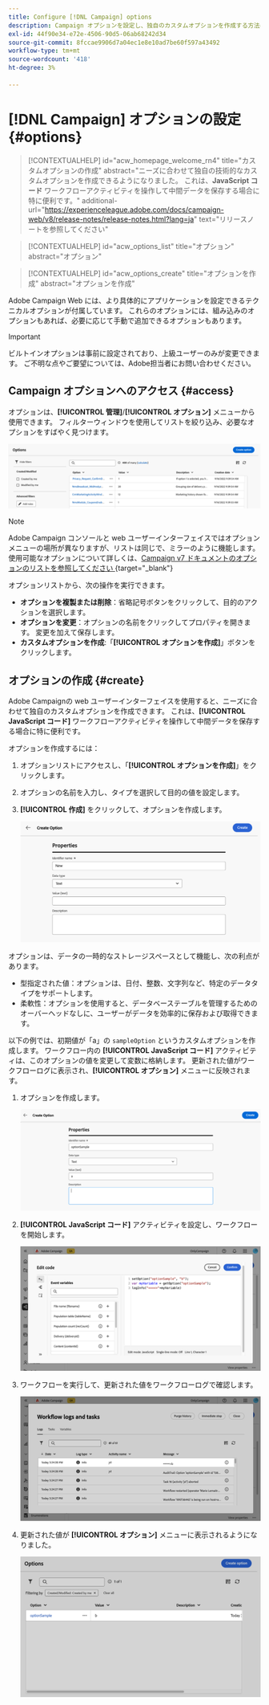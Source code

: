 ```yaml
---
title: Configure [!DNL Campaign] options
description: Campaign オプションを設定し、独自のカスタムオプションを作成する方法について説明します。
exl-id: 44f90e34-e72e-4506-90d5-06ab68242d34
source-git-commit: 8fccae9906d7a04ec1e8e10ad7be60f597a43492
workflow-type: tm+mt
source-wordcount: '418'
ht-degree: 3%

---
```


# [!DNL Campaign] オプションの設定 {#options}

>[!CONTEXTUALHELP]
>id="acw_homepage_welcome_rn4"
>title="カスタムオプションの作成"
>abstract="ニーズに合わせて独自の技術的なカスタムオプションを作成できるようになりました。 これは、**JavaScript コード** ワークフローアクティビティを操作して中間データを保存する場合に特に便利です。"
>additional-url="https://experienceleague.adobe.com/docs/campaign-web/v8/release-notes/release-notes.html?lang=ja" text="リリースノートを参照してください"

>[!CONTEXTUALHELP]
>id="acw_options_list"
>title="オプション"
>abstract="オプション"

>[!CONTEXTUALHELP]
>id="acw_options_create"
>title="オプションを作成"
>abstract="オプションを作成"

Adobe Campaign Web には、より具体的にアプリケーションを設定できるテクニカルオプションが付属しています。 これらのオプションには、組み込みのオプションもあれば、必要に応じて手動で追加できるオプションもあります。

>[!IMPORTANT]
>
>ビルトインオプションは事前に設定されており、上級ユーザーのみが変更できます。 ご不明な点やご要望については、Adobe担当者にお問い合わせください。

## Campaign オプションへのアクセス {#access}

オプションは、**[!UICONTROL 管理]**/**[!UICONTROL オプション]** メニューから使用できます。 フィルターウィンドウを使用してリストを絞り込み、必要なオプションをすばやく見つけます。

![](assets/options-list.png)

>[!NOTE]
>
>Adobe Campaign コンソールと web ユーザーインターフェイスではオプションメニューの場所が異なりますが、リストは同じで、ミラーのように機能します。 使用可能なオプションについて詳しくは、[Campaign v7 ドキュメントのオプションのリストを参照してください ](https://experienceleague.adobe.com/ja/docs/campaign-classic/using/installing-campaign-classic/appendices/configuring-campaign-options){target="_blank"}

オプションリストから、次の操作を実行できます。

* **オプションを複製または削除**：省略記号ボタンをクリックして、目的のアクションを選択します。
* **オプションを変更**：オプションの名前をクリックしてプロパティを開きます。 変更を加えて保存します。
* **カスタムオプションを作成**:「**[!UICONTROL オプションを作成]**」ボタンをクリックします。

## オプションの作成 {#create}

Adobe Campaignの web ユーザーインターフェイスを使用すると、ニーズに合わせて独自のカスタムオプションを作成できます。 これは、**[!UICONTROL JavaScript コード]** ワークフローアクティビティを操作して中間データを保存する場合に特に便利です。

オプションを作成するには：

1. オプションリストにアクセスし、「**[!UICONTROL オプションを作成]**」をクリックします。
1. オプションの名前を入力し、タイプを選択して目的の値を設定します。
1. **[!UICONTROL 作成]** をクリックして、オプションを作成します。

   ![](assets/options-create.png)

オプションは、データの一時的なストレージスペースとして機能し、次の利点があります。

* 型指定された値：オプションは、日付、整数、文字列など、特定のデータタイプをサポートします。
* 柔軟性：オプションを使用すると、データベーステーブルを管理するためのオーバーヘッドなしに、ユーザーがデータを効率的に保存および取得できます。

以下の例では、初期値が「a」の `sampleOption` というカスタムオプションを作成します。 ワークフロー内の **[!UICONTROL JavaScript コード]** アクティビティは、このオプションの値を変更して変数に格納します。 更新された値がワークフローログに表示され、**[!UICONTROL オプション]** メニューに反映されます。

1. オプションを作成します。

   ![](assets/options-sample-create.png)

1. **[!UICONTROL JavaScript コード]** アクティビティを設定し、ワークフローを開始します。

   ![](assets/options-sample-javascript.png)

1. ワークフローを実行して、更新された値をワークフローログで確認します。

   ![](assets/options-sample-logs.png)

1. 更新された値が **[!UICONTROL オプション]** メニューに表示されるようになりました。

   ![](assets/options-sample-updated.png)
